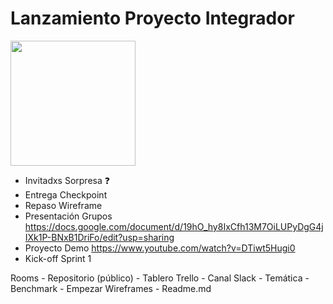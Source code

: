 # Lanzamiento Proyecto Integrador

<img src="https://media.giphy.com/media/1n4FT4KRQkDvK0IO4X/giphy.gif" width="200" />

- Invitadxs Sorpresa ❓
- Entrega Checkpoint
- Repaso Wireframe
- Presentación Grupos
https://docs.google.com/document/d/19hO_hy8IxCfh13M7OiLUPyDgG4jIXk1P-BNxB1DriFo/edit?usp=sharing
- Proyecto Demo https://www.youtube.com/watch?v=DTiwt5Hugi0
- Kick-off Sprint 1

Rooms
    - Repositorio (público)
    - Tablero Trello
    - Canal Slack
    - Temática
    - Benchmark
    - Empezar Wireframes
    - Readme.md 
